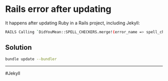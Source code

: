 # Rails error after updating

It happens after updating Ruby in a Rails project, including Jekyll:

```bash
RAILS Calling `DidYouMean::SPELL_CHECKERS.merge!(error_name => spell_checker)' has been deprecated
```

## Solution

```bash
bundle update --bundler
```

---

#Jekyll